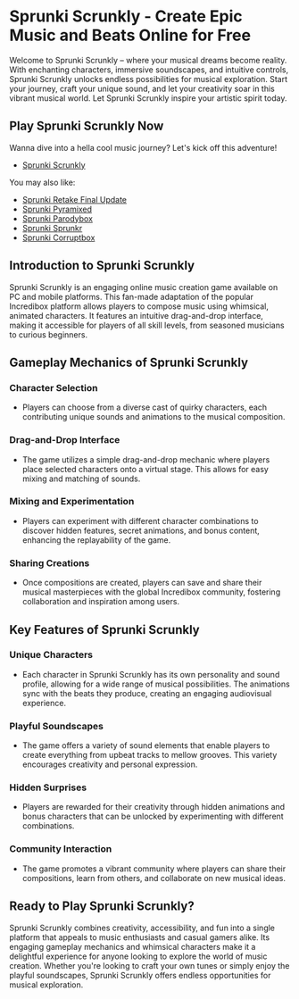 # Sprunki Scrunkly - Create Epic Music and Beats Online for Free

Welcome to Sprunki Scrunkly – where your musical dreams become reality. With enchanting characters, immersive soundscapes, and intuitive controls, Sprunki Scrunkly unlocks endless possibilities for musical exploration. Start your journey, craft your unique sound, and let your creativity soar in this vibrant musical world. Let Sprunki Scrunkly inspire your artistic spirit today.

## Play Sprunki Scrunkly Now
Wanna dive into a hella cool music journey? Let's kick off this adventure!

- [Sprunki Scrunkly](https://pyramixed.com/sprunki-scrunkly)

You may also like:
- [Sprunki Retake Final Update](https://pyramixed.com/sprunki-retake-final-update)
- [Sprunki Pyramixed](https://pyramixed.com/)
- [Sprunki Parodybox](https://pyramixed.com/sprunki-parodybox)
- [Sprunki Sprunkr](https://sprunkr.me/)
- [Sprunki Corruptbox](https://corruptbox.com/)

## Introduction to Sprunki Scrunkly

Sprunki Scrunkly is an engaging online music creation game available on PC and mobile platforms. This fan-made adaptation of the popular Incredibox platform allows players to compose music using whimsical, animated characters. It features an intuitive drag-and-drop interface, making it accessible for players of all skill levels, from seasoned musicians to curious beginners.

## Gameplay Mechanics of Sprunki Scrunkly

### **Character Selection**
- Players can choose from a diverse cast of quirky characters, each contributing unique sounds and animations to the musical composition.

### **Drag-and-Drop Interface**
- The game utilizes a simple drag-and-drop mechanic where players place selected characters onto a virtual stage. This allows for easy mixing and matching of sounds.

### **Mixing and Experimentation**
- Players can experiment with different character combinations to discover hidden features, secret animations, and bonus content, enhancing the replayability of the game.

### **Sharing Creations**
- Once compositions are created, players can save and share their musical masterpieces with the global Incredibox community, fostering collaboration and inspiration among users.

## Key Features of Sprunki Scrunkly

### **Unique Characters**
- Each character in Sprunki Scrunkly has its own personality and sound profile, allowing for a wide range of musical possibilities. The animations sync with the beats they produce, creating an engaging audiovisual experience.

### **Playful Soundscapes**
- The game offers a variety of sound elements that enable players to create everything from upbeat tracks to mellow grooves. This variety encourages creativity and personal expression.

### **Hidden Surprises**
- Players are rewarded for their creativity through hidden animations and bonus characters that can be unlocked by experimenting with different combinations.

### **Community Interaction**
- The game promotes a vibrant community where players can share their compositions, learn from others, and collaborate on new musical ideas.

## Ready to Play Sprunki Scrunkly?

Sprunki Scrunkly combines creativity, accessibility, and fun into a single platform that appeals to music enthusiasts and casual gamers alike. Its engaging gameplay mechanics and whimsical characters make it a delightful experience for anyone looking to explore the world of music creation. Whether you're looking to craft your own tunes or simply enjoy the playful soundscapes, Sprunki Scrunkly offers endless opportunities for musical exploration.
